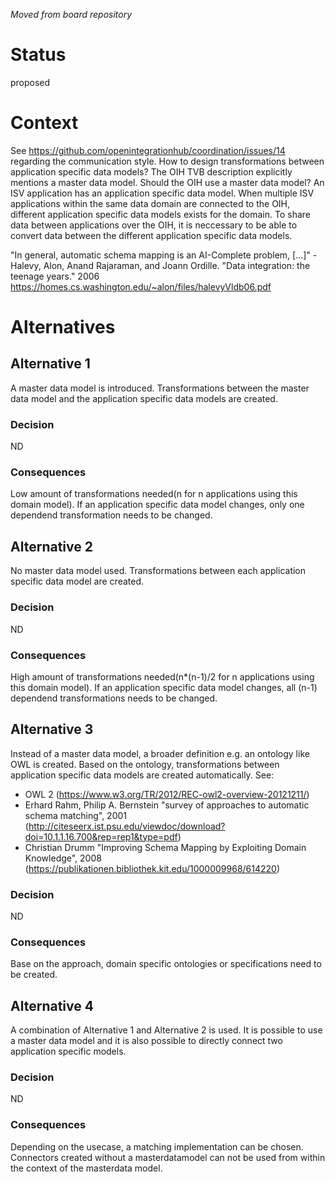 _Moved from board repository_

# Status
proposed
# Context
See https://github.com/openintegrationhub/coordination/issues/14 regarding the communication style.
How to design transformations between application specific data models?
The OIH TVB description explicitly mentions a master data model.
Should the OIH use a master data model?
An ISV application has an application specific data model. When multiple ISV applications within the same data domain are connected to the OIH, different application specific data models exists for the domain.
To share data between applications over the OIH, it is neccessary to be able to convert data between the different application specific data models.

"In general, automatic schema mapping is an AI-Complete problem, [...]" - 
Halevy, Alon, Anand Rajaraman, and Joann Ordille. "Data integration: the teenage years." 2006 https://homes.cs.washington.edu/~alon/files/halevyVldb06.pdf


# Alternatives
## Alternative 1
A master data model is introduced. Transformations between the master data model and the application specific data models are created.
### Decision
ND
### Consequences
Low amount of transformations needed(n for n applications using this domain model). If an application specific data model changes, only one dependend transformation needs to be changed.

## Alternative 2
No master data model used. Transformations between each application specific data model are created.
### Decision
ND
### Consequences
High amount of transformations needed(n*(n-1)/2 for n applications using this domain model). If an application specific data model changes, all (n-1) dependend transformations needs to be changed.

## Alternative 3
Instead of a master data model, a broader definition e.g. an ontology like OWL is created. Based on the ontology,  transformations between application specific data models are created automatically.
See:
- OWL 2 (https://www.w3.org/TR/2012/REC-owl2-overview-20121211/)
- Erhard Rahm, Philip A. Bernstein "survey of approaches to automatic schema matching", 2001 (http://citeseerx.ist.psu.edu/viewdoc/download?doi=10.1.1.16.700&rep=rep1&type=pdf)
- Christian Drumm "Improving Schema Mapping by Exploiting Domain Knowledge",  2008 (https://publikationen.bibliothek.kit.edu/1000009968/614220)
### Decision
ND
### Consequences
Base on the approach, domain specific ontologies or specifications need to be created. 

## Alternative 4
A combination of Alternative 1 and Alternative 2 is used. It is possible to use a master data model and it is also possible to directly connect two application specific models. 
### Decision
ND
### Consequences
Depending on the usecase, a matching implementation can be chosen. 
Connectors created without a masterdatamodel can not be used from within the context of the masterdata model.
